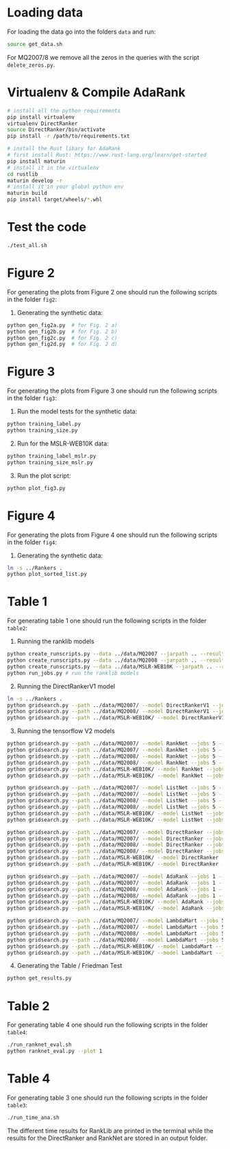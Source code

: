 # Loading data
For loading the data go into the folders `data` and run:

```bash
source get_data.sh
```
For MQ2007/8 we remove all the zeros in the queries with the script `delete_zeros.py`.

# Virtualenv & Compile AdaRank

```bash
# install all the python requirements
pip install virtualenv
virtualenv DirectRanker
source DirectRanker/bin/activate
pip install -r /path/to/requirements.txt

# install the Rust libary for AdaRank
# first install Rust: https://www.rust-lang.org/learn/get-started
pip install maturin
# install it in the virtualenv
cd rustlib
maturin develop -r
# install it in your global python env
maturin build
pip install target/wheels/*.whl
```

# Test the code

```bash
./test_all.sh
```

# Figure 2
For generating the plots from Figure 2 one should run the following scripts in the folder `fig2`:

1. Generating the synthetic data:
```bash
python gen_fig2a.py  # for Fig. 2 a)
python gen_fig2b.py  # for Fig. 2 b)
python gen_fig2c.py  # for Fig. 2 c)
python gen_fig2d.py  # for Fig. 2 d)
```

# Figure 3
For generating the plots from Figure 3 one should run the following scripts in the folder `fig3`:

1. Run the model tests for the synthetic data:
```bash
python training_label.py
python training_size.py
```

2. Run for the MSLR-WEB10K data:
```bash
python training_label_mslr.py
python training_size_mslr.py
```

3. Run the plot script:
```bash
python plot_fig3.py
```

# Figure 4
For generating the plots from Figure 4 one should run the following scripts in the folder `fig4`:

1. Generating the synthetic data:
```bash
ln -s ../Rankers .
python plot_sorted_list.py
```

# Table 1
For generating table 1 one should run the following scripts in the folder `table2`:

1. Running the ranklib models
```bash
python create_runscripts.py --data ../data/MQ2007 --jarpath .. --resultsdir results_ranklib --datalabel MQ2007 # create run scripts for ranklib and MQ2007
python create_runscripts.py --data ../data/MQ2008 --jarpath .. --resultsdir results_ranklib --datalabel MQ2008 # create run scripts for ranklib and MQ2008
python create_runscripts.py --data ../data/MSLR-WEB10K --jarpath .. --resultsdir results_ranklib --datalabel MSLR-WEB10K # create run scripts for ranklib and MSLR-WEB10K
python run_jobs.py # run the ranklib models
```

2. Running the DirectRankerV1 model
```bash
ln -s ../Rankers .
python gridsearch.py --path ../data/MQ2007/ --model DirectRankerV1 --jobs 5 --data MQ2007
python gridsearch.py --path ../data/MQ2008/ --model DirectRankerV1 --jobs 5 --data MQ2008
python gridsearch.py --path ../data/MSLR-WEB10K/ --model DirectRankerV1 --jobs 5 --data MSLR10K
```

3. Running the tensorflow V2 models
```bash
python gridsearch.py --path ../data/MQ2007/ --model RankNet --jobs 5 --data MQ2007 --ttest 1 --binary 0
python gridsearch.py --path ../data/MQ2007/ --model RankNet --jobs 5 --data MQ2007 --ttest 1 --binary 1
python gridsearch.py --path ../data/MQ2008/ --model RankNet --jobs 5 --data MQ2008 --ttest 1 --binary 0
python gridsearch.py --path ../data/MQ2008/ --model RankNet --jobs 5 --data MQ2008 --ttest 1 --binary 1
python gridsearch.py --path ../data/MSLR-WEB10K/ --model RankNet --jobs 5 --data MSLR10K --ttest 1 --binary 0
python gridsearch.py --path ../data/MSLR-WEB10K/ --model RankNet --jobs 5 --data MSLR10K --ttest 1 --binary 1

python gridsearch.py --path ../data/MQ2007/ --model ListNet --jobs 5 --data MQ2007 --ttest 1 --binary 0
python gridsearch.py --path ../data/MQ2007/ --model ListNet --jobs 5 --data MQ2007 --ttest 1 --binary 1
python gridsearch.py --path ../data/MQ2008/ --model ListNet --jobs 5 --data MQ2008 --ttest 1 --binary 0
python gridsearch.py --path ../data/MQ2008/ --model ListNet --jobs 5 --data MQ2008 --ttest 1 --binary 1
python gridsearch.py --path ../data/MSLR-WEB10K/ --model ListNet --jobs 5 --data MSLR10K --ttest 1 --binary 0
python gridsearch.py --path ../data/MSLR-WEB10K/ --model ListNet --jobs 5 --data MSLR10K --ttest 1 --binary 1

python gridsearch.py --path ../data/MQ2007/ --model DirectRanker --jobs 5 --data MQ2007 --ttest 1 --binary 0
python gridsearch.py --path ../data/MQ2007/ --model DirectRanker --jobs 5 --data MQ2007 --ttest 1 --binary 1
python gridsearch.py --path ../data/MQ2008/ --model DirectRanker --jobs 5 --data MQ2008 --ttest 1 --binary 0
python gridsearch.py --path ../data/MQ2008/ --model DirectRanker --jobs 5 --data MQ2008 --ttest 1 --binary 1
python gridsearch.py --path ../data/MSLR-WEB10K/ --model DirectRanker --jobs 5 --data MSLR10K --ttest 1 --binary 0
python gridsearch.py --path ../data/MSLR-WEB10K/ --model DirectRanker --jobs 5 --data MSLR10K --ttest 1 --binary 1

python gridsearch.py --path ../data/MQ2007/ --model AdaRank --jobs 1 --data MQ2007 --ttest 1 --binary 0
python gridsearch.py --path ../data/MQ2007/ --model AdaRank --jobs 1 --data MQ2007 --ttest 1 --binary 1
python gridsearch.py --path ../data/MQ2008/ --model AdaRank --jobs 1 --data MQ2008 --ttest 1 --binary 0
python gridsearch.py --path ../data/MQ2008/ --model AdaRank --jobs 1 --data MQ2008 --ttest 1 --binary 1
python gridsearch.py --path ../data/MSLR-WEB10K/ --model AdaRank --jobs 1 --data MSLR10K --ttest 1 --binary 0
python gridsearch.py --path ../data/MSLR-WEB10K/ --model AdaRank --jobs 1 --data MSLR10K --ttest 1 --binary 1

python gridsearch.py --path ../data/MQ2007/ --model LambdaMart --jobs 5 --data MQ2007 --ttest 1 --binary 0
python gridsearch.py --path ../data/MQ2007/ --model LambdaMart --jobs 5 --data MQ2007 --ttest 1 --binary 1
python gridsearch.py --path ../data/MQ2008/ --model LambdaMart --jobs 5 --data MQ2008 --ttest 1 --binary 0
python gridsearch.py --path ../data/MQ2008/ --model LambdaMart --jobs 5 --data MQ2008 --ttest 1 --binary 1
python gridsearch.py --path ../data/MSLR-WEB10K/ --model LambdaMart --jobs 5 --data MSLR10K --ttest 1 --binary 0
python gridsearch.py --path ../data/MSLR-WEB10K/ --model LambdaMart --jobs 5 --data MSLR10K --ttest 1 --binary 1
```

4. Generating the Table / Friedman Test
```bash
python get_results.py
```

# Table 2
For generating table 4 one should run the following scripts in the folder `table4`:

```bash
./run_ranknet_eval.sh
python ranknet_eval.py --plot 1
```

# Table 4
For generating table 3 one should run the following scripts in the folder `table3`:

```bash
./run_time_ana.sh
```
The different time results for RankLib are printed in the terminal while the results for the
DirectRanker and RankNet are stored in an output folder.
